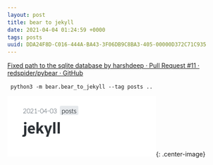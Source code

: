 ```yaml
---
layout: post
title: bear to jekyll
date: 2021-04-04 01:24:59 +0000
tags: posts
uuid: DDA24F8D-C016-444A-BA43-3F06DB9C8BA3-405-00000D372C71C935
---
```




[Fixed path to the sqlite database by harshdeep · Pull Request #11 · redspider/pybear · GitHub](https://github.com/redspider/pybear/pull/11/commits/181501a57fb5e1b2098e0b1bd7d5356d40520336)

```
 python3 -m bear.bear_to_jekyll --tag posts ..
```


![image](/images/38471A70-EE89-4706-BDB8-3BAF32ED9159-405-00000D9B0C1AE84A/A145E8DA-E83E-45A2-9652-55536712ACA8.png){: .center-image}